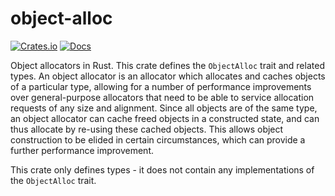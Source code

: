 <!-- Copyright 2017 the authors. See the 'Copyright and license' section of the README.md file at the top-level directory of this repository.

Licensed under the Apache License, Version 2.0 (the LICENSE file). This file may not be copied, modified, or distributed except according to those terms. -->

object-alloc
============

[![Crates.io](https://img.shields.io/crates/v/object-alloc.svg)](https://crates.io/crates/object-alloc)
[![Docs](https://docs.rs/object-alloc/badge.svg)](https://docs.rs/object-alloc)

Object allocators in Rust. This crate defines the `ObjectAlloc` trait and related types. An object allocator is an allocator which allocates and caches objects of a particular type, allowing for a number of performance improvements over general-purpose allocators that need to be able to service allocation requests of any size and alignment. Since all objects are of the same type, an object allocator can cache freed objects in a constructed state, and can thus allocate by re-using these cached objects. This allows object construction to be elided in certain circumstances, which can provide a further performance improvement.

This crate only defines types - it does not contain any implementations of the `ObjectAlloc` trait.
